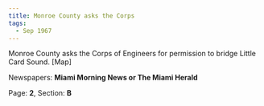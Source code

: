 ```yaml
---  
title: Monroe County asks the Corps  
tags:  
  - Sep 1967  
---  
```

  
Monroe County asks the Corps of Engineers for permission to bridge Little Card Sound. [Map]  
  
Newspapers: **Miami Morning News or The Miami Herald**  
  
Page: **2**, Section: **B** 
